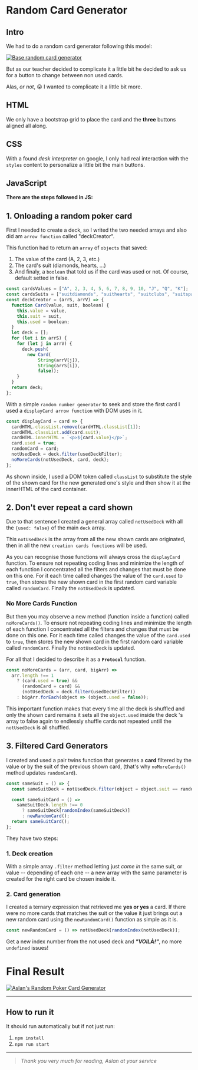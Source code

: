 # Random Card Generator

## Intro

We had to do a random card generator following this model:

[![Base random card generator](https://raw.githubusercontent.com/breatheco-de/exercise-random-card/master/preview.gif "Base random card generator")](http://https://raw.githubusercontent.com/breatheco-de/exercise-random-card/master/preview.gif "Base random card generator")

But as our teacher decided to complicate it a little bit he decided to ask us for a button to change between non used cards.

Alas, _or not_, :stuck_out_tongue: I wanted to complicate it a little bit more.

## HTML

We only have a bootstrap grid to place the card and the **three** buttons aligned all along.

## CSS

With a found _desk interpreter_ on google, I only had real interaction with the `styles` content to personalize a little bit the main buttons.

## JavaScript

**There are the steps followed in JS:**

## 1. Onloading a random poker card

First I needed to create a deck, so I writed the two needed arrays and also did am `arrow function` called "deckCreator".

This function had to return an `array` of `objects` that saved:

1. The value of the card (A, 2, 3, etc.)
2. The card's suit (diamonds, hearts, ...)
3. And finaly, a `boolean` that told us if the card was used or not. Of course, default setted in false.

```JavaScript
const cardsValues = ["A", 2, 3, 4, 5, 6, 7, 8, 9, 10, "J", "Q", "K"];
const cardsSuits = ["suitdiamonds", "suithearts", "suitclubs", "suitspades"];
const deckCreator = (arrS, arrV) => {
  function Card(value, suit, boolean) {
    this.value = value,
	this.suit = suit,
	this.used = boolean;
  }
  let deck = [];
  for (let i in arrS) {
    for (let j in arrV) {
      deck.push(
	  	new Card(
			String(arrV[j]),
			String(arrS[i]),
			false));
    }
  }
  return deck;
};
```

With a simple `random number generator` to seek and store the first card I used a `displayCard arrow function` with DOM uses in it.

```JavaScript
const displayCard = card => {
  cardHTML.classList.remove(cardHTML.classList[1]);
  cardHTML.classList.add(card.suit);
  cardHTML.innerHTML = `<p>${card.value}</p>`;
  card.used = true;
  randomCard = card;
  notUsedDeck = deck.filter(usedDeckFilter);
  noMoreCards(notUsedDeck, card, deck);
};
```

As shown inside, I used a DOM token called `classList` to substitute the style of the shown card for the new generated one's style and then show it at the innerHTML of the card container.

## 2. Don't ever repeat a card shown

Due to that sentence I created a general array called `notUsedDeck` with all the `{used: false}` of the main `deck` array.

This `notUsedDeck` is the array from all the new shown cards are originated, then in all the new `creation cards functions` will be used.

As you can recognise those functions will always cross the `displayCard` function. To ensure not repeating coding lines and minimize the length of each function I concentrated all the filters and changes that must be done on this one. For it each time called changes the value of the `card.used` to `true`, then stores the new shown card in the first random card variable called `randomCard`. Finally the `notUsedDeck` is updated.

### No More Cards Function

But then you may observe a new method (function inside a function) called `noMoreCards()`. To ensure not repeating coding lines and minimize the length of each function I concentrated all the filters and changes that must be done on this one. For it each time called changes the value of the `card.used` to `true`, then stores the new shown card in the first random card variable called `randomCard`. Finally the `notUsedDeck` is updated.

For all that I decided to describe it as a **`Protocol`** function.

```JavaScript
const noMoreCards = (arr, card, bigArr) =>
  arr.length !== 1
    ? (card.used = true) &&
      (randomCard = card) &&
      (notUsedDeck = deck.filter(usedDeckFilter))
    : bigArr.forEach(object => (object.used = false));
```

This important function makes that every time all the deck is shuffled and only the shown card remains it sets all the `object.used` inside the deck 's array to false again to endlessly shuffle cards not repeated untill the `notUsedDeck` is all shuffled.

## 3. Filtered Card Generators

I created and used a pair twins function that generates a **card** filtered by the value or by the suit of the previous shown card, (that's why `noMoreCards()` method updates `randomCard`).

```JavaScript
const sameSuit = () => {
  const sameSuitDeck = notUsedDeck.filter(object = object.suit == randomCard.suit);

  const sameSuitCard = () =>
    sameSuitDeck.length !== 0
      ? sameSuitDeck[randomIndex(sameSuitDeck)]
      : newRandomCard();
  return sameSuitCard();
};
```

They have two steps:

### 1. Deck creation

With a simple array `.filter` method letting just _come in_ the same suit, or value -- depending of each one -- a new array with the same parameter is created for the right card be chosen inside it.

### 2. Card generation

I created a ternary expression that retrieved me **yes or yes** a card. If there were no more cards that matches the suit or the value it just brings out a new random card using the `newRandomCard()` function as simple as it is.

```JavaScript
const newRandomCard = () => notUsedDeck[randomIndex(notUsedDeck)];
```

Get a new index number from the not used deck and **_"VOILÀ!"_**, no more `undefined` issues!

# Final Result

[![Aslan's Random Poker Card Generator](https://raw.githubusercontent.com/AslanSN/random-card-generator-deck/task/randomCardGenerator/resources/Demo-Random-Card-generator.gif "Aslan's Random Poker Card Generator")](http://https://raw.githubusercontent.com/AslanSN/random-card-generator-deck/task/randomCardGenerator/resources/Demo-Random-Card-generator.gif "Aslan's Random Poker Card Generator")

---

## How to run it

It should run automatically but if not just run:

1. `npm install`
2. `npm run start`

---

> _Thank you very much for reading,
> Aslan at your service_
